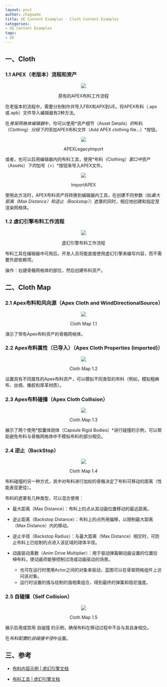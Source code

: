 ```yaml
---
layout: post
author: chaguake
title: UE Content Examples - Cloth Content Examples
categories: 
- UE Content Examples
tags: 
- UE
---
```


## 一、Cloth

### 1.1 APEX（老版本）流程和资产

<div align=center>
<img src="https://docs.unrealengine.com/4.27/Images/InteractiveExperiences/Physics/Cloth/Overview/OldWorkflow.webp"/>
<p>原有的APEX布料工作流程</p>
</div>

在老版本的流程中，需要分别制作并导入FBX和APX到UE。将APEX布料（.apx或.apb）文件导入编辑器有2种方法。

在*骨架网格体编辑器*中，你可以使用*资产细节（Asset Details）*的*布料（Clothing）*分段下的*添加APEX布料文件（Add APEX clothing file...）*按钮。

<div align=center>
<img src="https://docs.unrealengine.com/4.27/Images/InteractiveExperiences/Physics/Cloth/Overview/APEXLegacyImport.webp"/>
<p>APEXLegacyImport</p>
</div>

或者，也可以启用编辑器内的布料工具，使用*布料（Clothing）*窗口中*资产（Assets）*下的*加号（+）*按钮来导入APEX文件。

<div align=center>
<img src="https://docs.unrealengine.com/4.27/Images/InteractiveExperiences/Physics/Cloth/Overview/ImportAPEX.webp"/>
<p>ImportAPEX</p>
</div>

使用此方法时，APEX布料资产将转换到编辑器内工具，在创建不同参数（如*最大距离（Max Distance）*和*逆止（Backstop）*）遮罩的同时，相应地创建和指定至渲染网格体。

### 1.2 虚幻引擎布料工作流程

<div align=center>
<img src="https://docs.unrealengine.com/4.27/Images/InteractiveExperiences/Physics/Cloth/Overview/NewWorkflow.webp"/>
<p>虚幻引擎布料工作流程</p>
</div>

布料工具在编辑器中可用后，开发人员将能直接使用虚幻引擎来编写内容，而不需要外部依赖项。

操作：右键骨骼网格体的部位，然后创建布料资产。

## 二、Cloth Map

### 2.1 Apex布料和风向源（Apex Cloth and WindDirectionalSource）

<div align=center>
<img src="/enclosures/2022-05-20/Cloth Map 1.1.png"/>
<p>Cloth Map 1.1</p>
</div>

演示了带有Apex布料资产的骨骼网格体。

### 2.2 Apex布料属性（已导入）（Apex Cloth Properties (imported)）

<div align=center>
<img src="/enclosures/2022-05-20/Cloth Map 1.2.png"/>
<p>Cloth Map 1.2</p>
</div>

设置具有不同属性的Apex布料资产，可以模拟不同类型的布料（例如，模拟粗麻布、丝绸、橡胶和厚革材质）。

### 2.3 Apex布料碰撞（Apex Cloth Collision）

<div align=center>
<img src="/enclosures/2022-05-20/Cloth Map 1.3.png"/>
<p>Cloth Map 1.3</p>
</div>

展示了两个使用*胶囊体刚体（Capsule Rigid Bodies）*进行碰撞的示例，可以帮助避免布料与骨骼网格体中不模拟布料的部分相交。

### 2.4 逆止（BackStop）

<div align=center>
<img src="/enclosures/2022-05-20/Cloth Map 1.4.png"/>
<p>Cloth Map 1.4</p>
</div>

布料碰撞的另一种方式，其中对布料进行加权的骨骼决定了布料可移动的距离（性能表现更佳）。

布料的遮罩有几种类型，可以混合使用：

* 最大距离（Max Distance）：布料上的点从其动画位置移动的最远距离。

* 逆止距离（Backstop Distance）：布料上的点所用偏移，以限制最大距离（Max Distance）内的移动。

* 逆止半径（Backstop Radius）：与最大距离（Max Distance）相交时，可防止布料上已绘制的点进入该区域的球体半径。

* 动画驱动乘数（Anim Drive Multiplier）：用于驱动弹簧朝动画设置的位置拉伸布料，使动画师能够控制过场或动画驱动的场景。

	* 也可在运行时使用Actor之间的对象来驱动，蓝图可以在骨架网格组件上访问该对象。
	* 运行时设置的值与绘制的值相乘组合，得到最终的弹簧和阻尼强度。

### 2.5 自碰撞（Self Collision）

<div align=center>
<img src="/enclosures/2022-05-20/Cloth Map 1.5.png"/>
<p>Cloth Map 1.5</p>
</div>

展示启用或禁用 自碰撞 的示例，确保布料在移动过程中不会与其自身相交。

在*布料配置*的*自碰撞半径*中设置。

## 三、参考

* [布料内容示例 \| 虚幻引擎文档](https://docs.unrealengine.com/4.27/zh-CN/Resources/ContentExamples/Cloth/)

* [布料工具 \| 虚幻引擎文档](https://docs.unrealengine.com/4.27/zh-CN/InteractiveExperiences/Physics/Cloth/Overview/)



